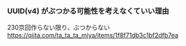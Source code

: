 ### UUID(v4) がぶつかる可能性を考えなくていい理由

230京回作らない限り、ぶつからない
https://qiita.com/ta_ta_ta_miya/items/1f8f71db3c1bf2dfb7ea
